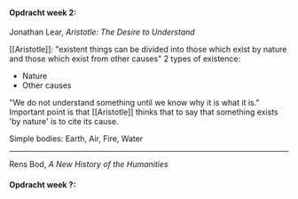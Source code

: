 

#### Opdracht week 2:
Jonathan Lear, *Aristotle: The Desire to Understand*

[[Aristotle]]: "existent things can be divided into those which exist by nature and those which exist from other causes"
2 types of existence:
- Nature
- Other causes

"We do not understand something until we know why it is what it is."
Important point is that [[Aristotle]] thinks that  to say that something exists 'by nature' is to cite its cause.

Simple bodies: Earth, Air, Fire, Water



----

Rens Bod, *A New History of the Humanities*







#### Opdracht week ?:





